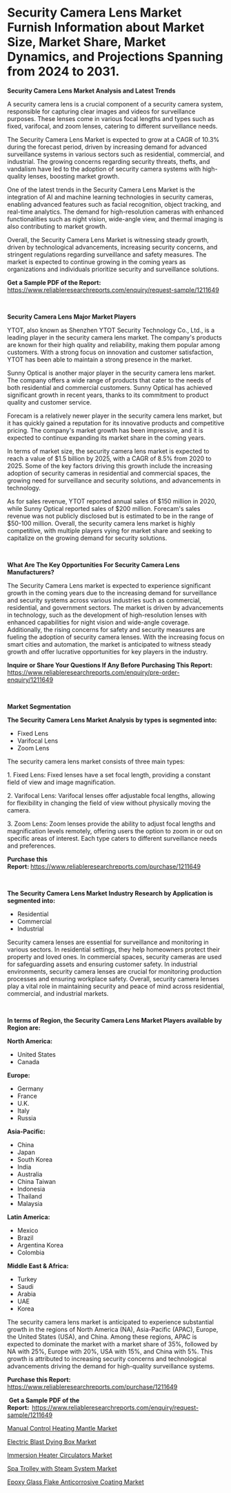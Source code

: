 <p><h1>Security Camera Lens Market Furnish Information about Market Size, Market Share, Market Dynamics, and Projections Spanning from 2024 to 2031.</h1></p><p><strong>Security Camera Lens Market Analysis and Latest Trends</strong></p>
<p><p>A security camera lens is a crucial component of a security camera system, responsible for capturing clear images and videos for surveillance purposes. These lenses come in various focal lengths and types such as fixed, varifocal, and zoom lenses, catering to different surveillance needs.</p><p>The Security Camera Lens Market is expected to grow at a CAGR of 10.3% during the forecast period, driven by increasing demand for advanced surveillance systems in various sectors such as residential, commercial, and industrial. The growing concerns regarding security threats, thefts, and vandalism have led to the adoption of security camera systems with high-quality lenses, boosting market growth.</p><p>One of the latest trends in the Security Camera Lens Market is the integration of AI and machine learning technologies in security cameras, enabling advanced features such as facial recognition, object tracking, and real-time analytics. The demand for high-resolution cameras with enhanced functionalities such as night vision, wide-angle view, and thermal imaging is also contributing to market growth.</p><p>Overall, the Security Camera Lens Market is witnessing steady growth, driven by technological advancements, increasing security concerns, and stringent regulations regarding surveillance and safety measures. The market is expected to continue growing in the coming years as organizations and individuals prioritize security and surveillance solutions.</p></p>
<p><strong>Get a Sample PDF of the Report:&nbsp;</strong> <a href="https://www.reliableresearchreports.com/enquiry/request-sample/1211649">https://www.reliableresearchreports.com/enquiry/request-sample/1211649</a></p>
<p>&nbsp;</p>
<p><strong>Security Camera Lens Major Market Players</strong></p>
<p><p>YTOT, also known as Shenzhen YTOT Security Technology Co., Ltd., is a leading player in the security camera lens market. The company's products are known for their high quality and reliability, making them popular among customers. With a strong focus on innovation and customer satisfaction, YTOT has been able to maintain a strong presence in the market.</p><p>Sunny Optical is another major player in the security camera lens market. The company offers a wide range of products that cater to the needs of both residential and commercial customers. Sunny Optical has achieved significant growth in recent years, thanks to its commitment to product quality and customer service.</p><p>Forecam is a relatively newer player in the security camera lens market, but it has quickly gained a reputation for its innovative products and competitive pricing. The company's market growth has been impressive, and it is expected to continue expanding its market share in the coming years.</p><p>In terms of market size, the security camera lens market is expected to reach a value of $1.5 billion by 2025, with a CAGR of 8.5% from 2020 to 2025. Some of the key factors driving this growth include the increasing adoption of security cameras in residential and commercial spaces, the growing need for surveillance and security solutions, and advancements in technology.</p><p>As for sales revenue, YTOT reported annual sales of $150 million in 2020, while Sunny Optical reported sales of $200 million. Forecam's sales revenue was not publicly disclosed but is estimated to be in the range of $50-100 million. Overall, the security camera lens market is highly competitive, with multiple players vying for market share and seeking to capitalize on the growing demand for security solutions.</p></p>
<p>&nbsp;</p>
<p><strong>What Are The Key Opportunities For Security Camera Lens Manufacturers?</strong></p>
<p><p>The Security Camera Lens market is expected to experience significant growth in the coming years due to the increasing demand for surveillance and security systems across various industries such as commercial, residential, and government sectors. The market is driven by advancements in technology, such as the development of high-resolution lenses with enhanced capabilities for night vision and wide-angle coverage. Additionally, the rising concerns for safety and security measures are fueling the adoption of security camera lenses. With the increasing focus on smart cities and automation, the market is anticipated to witness steady growth and offer lucrative opportunities for key players in the industry.</p></p>
<p><strong>Inquire or Share Your Questions If Any Before Purchasing This Report:</strong> <a href="https://www.reliableresearchreports.com/enquiry/pre-order-enquiry/1211649">https://www.reliableresearchreports.com/enquiry/pre-order-enquiry/1211649</a></p>
<p>&nbsp;</p>
<p><strong>Market Segmentation</strong></p>
<p><strong>The Security Camera Lens Market Analysis by types is segmented into:</strong></p>
<p><ul><li>Fixed Lens</li><li>Varifocal Lens</li><li>Zoom Lens</li></ul></p>
<p><p>The security camera lens market consists of three main types:</p><p>1. Fixed Lens: Fixed lenses have a set focal length, providing a constant field of view and image magnification.</p><p>2. Varifocal Lens: Varifocal lenses offer adjustable focal lengths, allowing for flexibility in changing the field of view without physically moving the camera.</p><p>3. Zoom Lens: Zoom lenses provide the ability to adjust focal lengths and magnification levels remotely, offering users the option to zoom in or out on specific areas of interest. Each type caters to different surveillance needs and preferences.</p></p>
<p><strong>Purchase this Report:&nbsp;</strong><a href="https://www.reliableresearchreports.com/purchase/1211649">https://www.reliableresearchreports.com/purchase/1211649</a></p>
<p>&nbsp;</p>
<p><strong>The Security Camera Lens Market Industry Research by Application is segmented into:</strong></p>
<p><ul><li>Residential</li><li>Commercial</li><li>Industrial</li></ul></p>
<p><p>Security camera lenses are essential for surveillance and monitoring in various sectors. In residential settings, they help homeowners protect their property and loved ones. In commercial spaces, security cameras are used for safeguarding assets and ensuring customer safety. In industrial environments, security camera lenses are crucial for monitoring production processes and ensuring workplace safety. Overall, security camera lenses play a vital role in maintaining security and peace of mind across residential, commercial, and industrial markets.</p></p>
<p>&nbsp;</p>
<p><strong>In terms of Region, the Security Camera Lens Market Players available by Region are:</strong></p>
<p>
    <p> <strong> North America: </strong>
        <ul>
            <li>United States</li>
            <li>Canada</li>
        </ul>
        </p> 
    <p> <strong> Europe: </strong>
        <ul>
            <li>Germany</li>
            <li>France</li>
            <li>U.K.</li>
            <li>Italy</li>
            <li>Russia</li>
        </ul>
        </p> 
    <p> <strong> Asia-Pacific: </strong>
        <ul>
            <li>China</li>
            <li>Japan</li>
            <li>South Korea</li>
            <li>India</li>
            <li>Australia</li>
            <li>China Taiwan</li>
            <li>Indonesia</li>
            <li>Thailand</li>
            <li>Malaysia</li>
        </ul>
        </p> 
    <p> <strong> Latin America: </strong>
        <ul>
            <li>Mexico</li>
            <li>Brazil</li>
            <li>Argentina Korea</li>
            <li>Colombia</li>
        </ul>
        </p> 
    <p> <strong> Middle East & Africa: </strong>
        <ul>
            <li>Turkey</li>
            <li>Saudi</li>
            <li>Arabia</li>
            <li>UAE</li>
            <li>Korea</li>
        </ul>
    </p>
    </p>
<p><p>The security camera lens market is anticipated to experience substantial growth in the regions of North America (NA), Asia-Pacific (APAC), Europe, the United States (USA), and China. Among these regions, APAC is expected to dominate the market with a market share of 35%, followed by NA with 25%, Europe with 20%, USA with 15%, and China with 5%. This growth is attributed to increasing security concerns and technological advancements driving the demand for high-quality surveillance systems.</p></p>
<p><strong>Purchase this Report: </strong><a href="https://www.reliableresearchreports.com/purchase/1211649">https://www.reliableresearchreports.com/purchase/1211649</a></p>
<p>&nbsp;<strong>Get a Sample PDF of the Report:&nbsp;&nbsp;</strong><a href="https://www.reliableresearchreports.com/enquiry/request-sample/1211649">https://www.reliableresearchreports.com/enquiry/request-sample/1211649</a></p>
<p><strong></strong></p>
<p><p><a href="https://medium.com/@samirmayert_36715/manual-control-heating-mantle-market-exploring-market-share-market-trends-and-future-growth-7487cd2063fa">Manual Control Heating Mantle Market</a></p><p><a href="https://medium.com/p/410a2d236484/edit">Electric Blast Dying Box Market</a></p><p><a href="https://medium.com/p/dd316c668ea9/edit">Immersion Heater Circulators Market</a></p><p><a href="https://medium.com/@samirmayert_36715/spa-trolley-with-steam-system-market-trends-and-market-analysis-forecasted-for-period-2024-2031-4db97da83619">Spa Trolley with Steam System Market</a></p><p><a href="https://medium.com/p/90bb1b8a4270/edit">Epoxy Glass Flake Anticorrosive Coating Market</a></p></p>